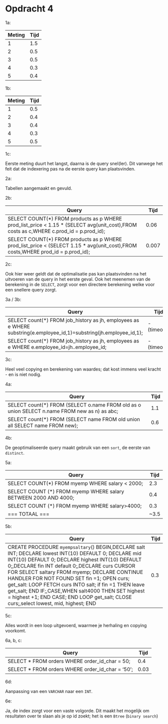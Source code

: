 # Opdracht 4

1a:

| Meting | Tijd  |
|--------|-------|
| 1      | 1.5   |
| 2      | 0.5   |
| 3      | 0.5   |
| 4      | 0.3   |
| 5      | 0.4   |

1b:

| Meting | Tijd  |
|--------|-------|
| 1      | 0.5   |
| 2      | 0.4   |
| 3      | 0.4   |
| 4      | 0.3   |
| 5      | 0.5   |

1c:

Eerste meting duurt het langst, daarna is de query snel(ler). Dit vanwege het feit dat de indexering pas na de eerste query kan plaatsvinden.

2a:

Tabellen aangemaakt en gevuld.

2b:

| Query                                                                                                                                  | Tijd  |
|----------------------------------------------------------------------------------------------------------------------------------------|-------|
| SELECT COUNT(*) FROM products as p WHERE prod_list_price < 1.15 * (SELECT avg(unit_cost),FROM costs as c,WHERE c.prod_id = p.prod_id); | 0.06  |
| SELECT COUNT(*) FROM products as p WHERE prod_list_price < (SELECT 1.15 * avg(unit_cost),FROM costs,WHERE prod_id = p.prod_id);        | 0.007 |

2c:

Ook hier weer geldt dat de optimalisatie pas kan plaatsvinden na het uitvoeren van de query in het eerste geval. Ook het meenemen van de berekening in de `SELECT`, zorgt voor een directere berekening welke voor een snellere query zorgt.

3a / 3b:

| Query                                                                                                                | Tijd        |
|----------------------------------------------------------------------------------------------------------------------|-------------|
| SELECT count(*) FROM job_history as jh, employees as e WHERE substring(e.employee_id,1)=substring(jh.employee_id,1); | - (timeout) |
| SELECT count(*) FROM job_history as jh, employees as e WHERE e.employee_id=jh..employee_id;                          | - (timeout) |

3c:

Heel veel copying en berekening van waardes; dat kost immens veel kracht - en is niet nodig.

4a:

| Query                                                                                        | Tijd |
|----------------------------------------------------------------------------------------------|------|
| SELECT count(*) FROM (SELECT o.name FROM old as o union SELECT n.name FROM new as n) as abc; | 1.1  |
| SELECT count(*) FROM (SELECT name FROM old union all SELECT name FROM new);                  | 0.6  |

4b:

De geoptimaliseerde query maakt gebruik van een `sort`, de eerste van `distinct`.

5a:

| Query                                                           | Tijd |
|-----------------------------------------------------------------|------|
| SELECT COUNT(*) FROM myemp WHERE salary < 2000;                 | 2.3  |
| SELECT COUNT (*) FROM myemp WHERE salary BETWEEN 2000 AND 4000; | 0.4  |
| SELECT COUNT (*) FROM myemp WHERE salary>4000;                  | 0.3  |
| === TOTAAL ===                                                  | ~3.5 |

5b:

| Query                                                                                                                                                                                                                                                                                                                                                                                                                                                                                                             | Tijd |
|-------------------------------------------------------------------------------------------------------------------------------------------------------------------------------------------------------------------------------------------------------------------------------------------------------------------------------------------------------------------------------------------------------------------------------------------------------------------------------------------------------------------|------|
| CREATE PROCEDURE `myempsaltary`() BEGIN,DECLARE salt INT; DECLARE lowest INT(10) DEFAULT 0; DECLARE mid INT(10) DEFAULT 0; DECLARE highest INT(10) DEFAULT 0;,DECLARE fin INT default 0;,DECLARE curs CURSOR FOR SELECT saltary FROM myemp; DECLARE CONTINUE HANDLER FOR NOT FOUND SET fin =1; OPEN curs; get_salt: LOOP FETCH curs INTO salt; if fin =1 THEN leave get_salt; END IF;,CASE,WHEN salt4000 THEN SET highest = highest +1; END CASE; END LOOP get_salt; CLOSE curs;,select lowest, mid, highest; END | 0.3  |

5c:

Alles wordt in een loop uitgevoerd, waarmee je herhaling en copying voorkomt.

6a, b, c:

| Query                                            | Tijd |
|--------------------------------------------------|------|
| SELECT * FROM orders WHERE order_id_char = 50;   | 0.4  |
| SELECT * FROM orders WHERE order_id_char = ‘50’; | 0.03 |

6d:

Aanpassing van een `VARCHAR` naar een `INT`.

6e:

Ja, de index zorgt voor een vaste volgorde. Dit maakt het mogelijk om resultaten over te slaan als je op id zoekt; het is een `Btree` (`binary search`)